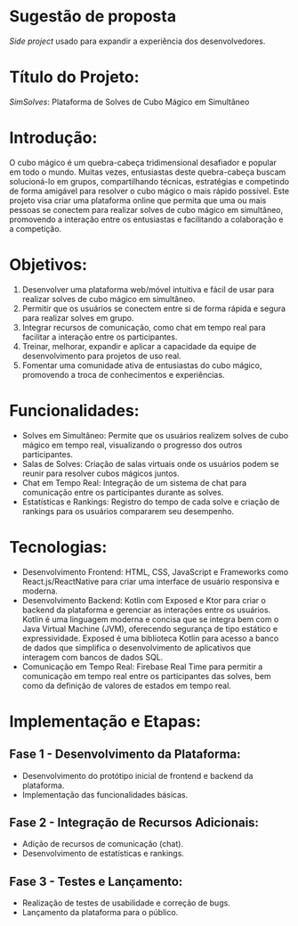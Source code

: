 # Sugestão de proposta
_Side project_ usado para expandir a experiência dos desenvolvedores.

# Título do Projeto:
_SimSolves_: Plataforma de Solves de Cubo Mágico em Simultâneo

# Introdução:
O cubo mágico é um quebra-cabeça tridimensional desafiador e popular em todo o mundo. Muitas vezes, entusiastas deste quebra-cabeça buscam solucioná-lo em grupos, compartilhando técnicas, estratégias e competindo de forma amigável para resolver o cubo mágico o mais rápido possível. Este projeto visa criar uma plataforma online que permita que uma ou mais pessoas se conectem para realizar solves de cubo mágico em simultâneo, promovendo a interação entre os entusiastas e facilitando a colaboração e a competição.

# Objetivos:
1. Desenvolver uma plataforma web/móvel intuitiva e fácil de usar para realizar solves de cubo mágico em simultâneo.
2. Permitir que os usuários se conectem entre si de forma rápida e segura para realizar solves em grupo.
3. Integrar recursos de comunicação, como chat em tempo real para facilitar a interação entre os participantes.
4. Treinar, melhorar, expandir e aplicar a capacidade da equipe de desenvolvimento para projetos de uso real.
5. Fomentar uma comunidade ativa de entusiastas do cubo mágico, promovendo a troca de conhecimentos e experiências.

# Funcionalidades:
- Solves em Simultâneo: Permite que os usuários realizem solves de cubo mágico em tempo real, visualizando o progresso dos outros participantes.
- Salas de Solves: Criação de salas virtuais onde os usuários podem se reunir para resolver cubos mágicos juntos.
- Chat em Tempo Real: Integração de um sistema de chat para comunicação entre os participantes durante as solves.
- Estatísticas e Rankings: Registro do tempo de cada solve e criação de rankings para os usuários compararem seu desempenho.

# Tecnologias:
- Desenvolvimento Frontend: HTML, CSS, JavaScript e Frameworks como React.js/ReactNative para criar uma interface de usuário responsiva e moderna.
- Desenvolvimento Backend: Kotlin com Exposed e Ktor para criar o backend da plataforma e gerenciar as interações entre os usuários. Kotlin é uma linguagem moderna e concisa que se integra bem com o Java Virtual Machine (JVM), oferecendo segurança de tipo estático e expressividade. Exposed é uma biblioteca Kotlin para acesso a banco de dados que simplifica o desenvolvimento de aplicativos que interagem com bancos de dados SQL.
- Comunicação em Tempo Real: Firebase Real Time para permitir a comunicação em tempo real entre os participantes das solves, bem como da definição de valores de estados em tempo real.

# Implementação e Etapas:
## Fase 1 - Desenvolvimento da Plataforma:
- Desenvolvimento do protótipo inicial de frontend e backend da plataforma.
- Implementação das funcionalidades básicas.
## Fase 2 - Integração de Recursos Adicionais:
- Adição de recursos de comunicação (chat).
- Desenvolvimento de estatísticas e rankings.
## Fase 3 - Testes e Lançamento:
- Realização de testes de usabilidade e correção de bugs.
- Lançamento da plataforma para o público.
